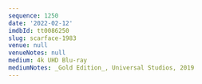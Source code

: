 ```yaml
---
sequence: 1250
date: '2022-02-12'
imdbId: tt0086250
slug: scarface-1983
venue: null
venueNotes: null
medium: 4k UHD Blu-ray
mediumNotes: _Gold Edition_, Universal Studios, 2019
---
```


